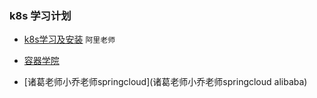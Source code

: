 ### k8s 学习计划
- [k8s学习及安装](https://github.com/eip-work/kuboard-press)
   ```阿里老师```
- [容器学院](李振良)

- [诸葛老师小乔老师springcloud](诸葛老师小乔老师springcloud alibaba)